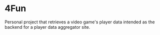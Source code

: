 # 4Fun
Personal project that retrieves a video game's player data intended as the backend for a player data aggregator site.
